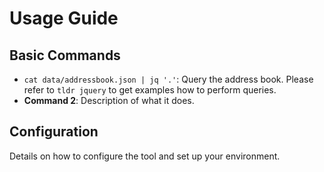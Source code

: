 # Usage Guide

## Basic Commands

- `cat data/addressbook.json | jq '.'`: Query the address book. Please refer to `tldr jquery` to get examples how to perform queries.
- **Command 2**: Description of what it does.

## Configuration

Details on how to configure the tool and set up your environment.